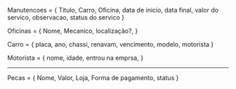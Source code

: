 Manutencoes = {
  Titulo,
  Carro,
  Oficina,
  data de inicio,
  data final,
  valor do servico,
  observacao,
  status do servico
}

Oficinas = {
  Nome,
  Mecanico,
  localização?,
}

Carro = { 
placa,
ano,
chassi,
renavam,
vencimento,
modelo,
motorista
}


Motorista = {
  nome,
  idade,
  entrou na emprsa,
}


-------------------


Pecas = {
  Nome,
  Valor,
  Loja,
  Forma de pagamento,
  status
}